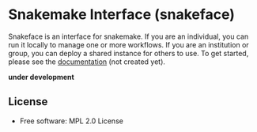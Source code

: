 # Snakemake Interface (snakeface)

Snakeface is an interface for snakemake. If you are an individual, you can run
it locally to manage one or more workflows. If you are an institution or group,
you can deploy a shared instance for others to use. To get started, please see
the [documentation](https://readthedocs.github.io/snakeface) (not created yet).

**under development**

## License

 * Free software: MPL 2.0 License

